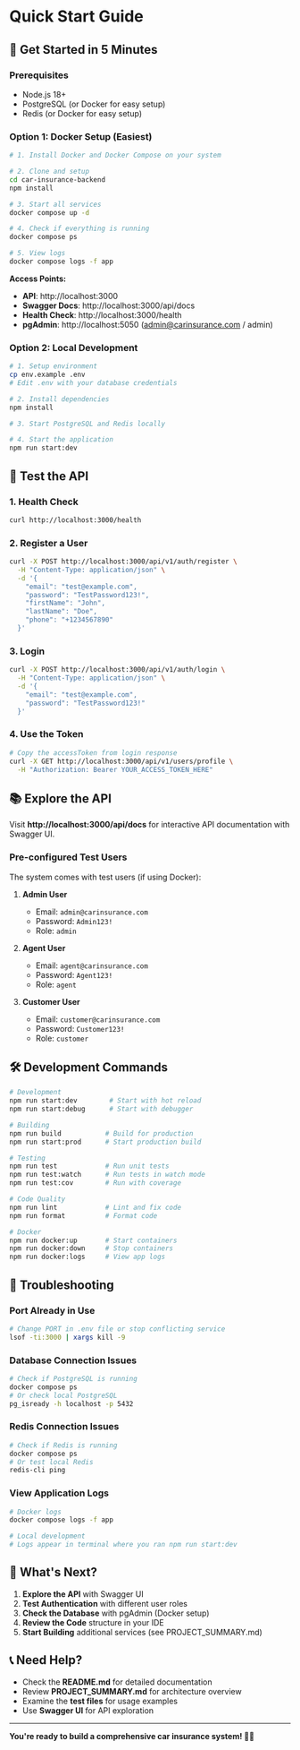 # Quick Start Guide

## 🚀 Get Started in 5 Minutes

### Prerequisites
- Node.js 18+
- PostgreSQL (or Docker for easy setup)
- Redis (or Docker for easy setup)

### Option 1: Docker Setup (Easiest)

```bash
# 1. Install Docker and Docker Compose on your system

# 2. Clone and setup
cd car-insurance-backend
npm install

# 3. Start all services
docker compose up -d

# 4. Check if everything is running
docker compose ps

# 5. View logs
docker compose logs -f app
```

**Access Points:**
- **API**: http://localhost:3000
- **Swagger Docs**: http://localhost:3000/api/docs
- **Health Check**: http://localhost:3000/health
- **pgAdmin**: http://localhost:5050 (admin@carinsurance.com / admin)

### Option 2: Local Development

```bash
# 1. Setup environment
cp env.example .env
# Edit .env with your database credentials

# 2. Install dependencies
npm install

# 3. Start PostgreSQL and Redis locally

# 4. Start the application
npm run start:dev
```

## 🧪 Test the API

### 1. Health Check
```bash
curl http://localhost:3000/health
```

### 2. Register a User
```bash
curl -X POST http://localhost:3000/api/v1/auth/register \
  -H "Content-Type: application/json" \
  -d '{
    "email": "test@example.com",
    "password": "TestPassword123!",
    "firstName": "John",
    "lastName": "Doe",
    "phone": "+1234567890"
  }'
```

### 3. Login
```bash
curl -X POST http://localhost:3000/api/v1/auth/login \
  -H "Content-Type: application/json" \
  -d '{
    "email": "test@example.com",
    "password": "TestPassword123!"
  }'
```

### 4. Use the Token
```bash
# Copy the accessToken from login response
curl -X GET http://localhost:3000/api/v1/users/profile \
  -H "Authorization: Bearer YOUR_ACCESS_TOKEN_HERE"
```

## 📚 Explore the API

Visit **http://localhost:3000/api/docs** for interactive API documentation with Swagger UI.

### Pre-configured Test Users

The system comes with test users (if using Docker):

1. **Admin User**
   - Email: `admin@carinsurance.com`
   - Password: `Admin123!`
   - Role: `admin`

2. **Agent User**
   - Email: `agent@carinsurance.com`
   - Password: `Agent123!`
   - Role: `agent`

3. **Customer User**
   - Email: `customer@carinsurance.com`
   - Password: `Customer123!`
   - Role: `customer`

## 🛠️ Development Commands

```bash
# Development
npm run start:dev        # Start with hot reload
npm run start:debug      # Start with debugger

# Building
npm run build           # Build for production
npm run start:prod      # Start production build

# Testing
npm run test            # Run unit tests
npm run test:watch      # Run tests in watch mode
npm run test:cov        # Run with coverage

# Code Quality
npm run lint            # Lint and fix code
npm run format          # Format code

# Docker
npm run docker:up       # Start containers
npm run docker:down     # Stop containers
npm run docker:logs     # View app logs
```

## 🔧 Troubleshooting

### Port Already in Use
```bash
# Change PORT in .env file or stop conflicting service
lsof -ti:3000 | xargs kill -9
```

### Database Connection Issues
```bash
# Check if PostgreSQL is running
docker compose ps
# Or check local PostgreSQL
pg_isready -h localhost -p 5432
```

### Redis Connection Issues
```bash
# Check if Redis is running
docker compose ps
# Or test local Redis
redis-cli ping
```

### View Application Logs
```bash
# Docker logs
docker compose logs -f app

# Local development
# Logs appear in terminal where you ran npm run start:dev
```

## 🎯 What's Next?

1. **Explore the API** with Swagger UI
2. **Test Authentication** with different user roles
3. **Check the Database** with pgAdmin (Docker setup)
4. **Review the Code** structure in your IDE
5. **Start Building** additional services (see PROJECT_SUMMARY.md)

## 📞 Need Help?

- Check the **README.md** for detailed documentation
- Review **PROJECT_SUMMARY.md** for architecture overview
- Examine the **test files** for usage examples
- Use **Swagger UI** for API exploration

---

**You're ready to build a comprehensive car insurance system! 🚗💼**
